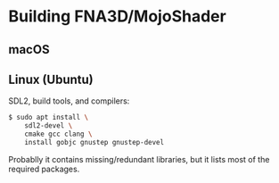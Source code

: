 # Building FNA3D/MojoShader

## macOS

## Linux (Ubuntu)

SDL2, build tools, and compilers:

```sh
$ sudo apt install \
    sdl2-devel \
    cmake gcc clang \
    install gobjc gnustep gnustep-devel
```

Probablly it contains missing/redundant libraries, but it lists most of the required packages.
